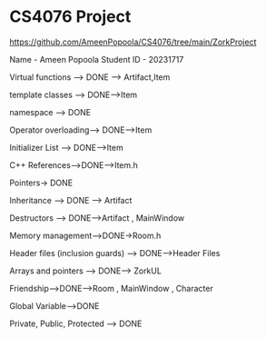 # CS4076 Project

https://github.com/AmeenPopoola/CS4076/tree/main/ZorkProject

Name - Ameen Popoola
Student ID - 20231717

Virtual functions --> DONE --> Artifact,Item

template classes --> DONE-->Item

namespace --> DONE

Operator overloading--> DONE-->Item

Initializer List --> DONE-->Item

C++ References-->DONE-->Item.h

Pointers-> DONE

Inheritance --> DONE --> Artifact

Destructors --> DONE-->Artifact , MainWindow 

Memory management-->DONE->Room.h

Header files (inclusion guards) --> DONE-->Header Files

Arrays and pointers --> DONE--> ZorkUL

Friendship-->DONE-->Room , MainWindow , Character

Global Variable-->DONE

Private, Public, Protected --> DONE
